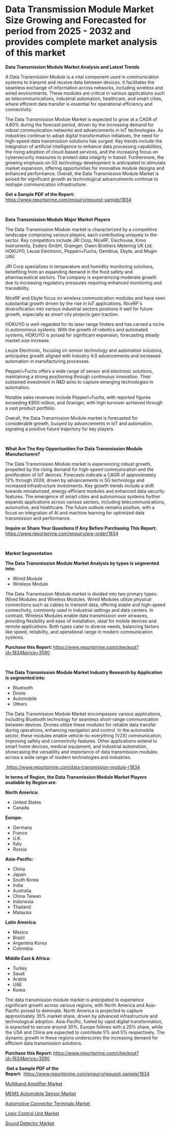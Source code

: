 <p><h1>Data Transmission Module Market Size Growing and Forecasted for period from 2025 - 2032 and provides complete market analysis of this market</h1></p><p><strong>Data Transmission Module Market Analysis and Latest Trends</strong></p>
<p><p>A Data Transmission Module is a vital component used in communication systems to transmit and receive data between devices. It facilitates the seamless exchange of information across networks, including wireless and wired environments. These modules are critical in various applications such as telecommunications, industrial automation, healthcare, and smart cities, where efficient data transfer is essential for operational efficiency and connectivity.</p><p>The Data Transmission Module Market is expected to grow at a CAGR of 4.60% during the forecast period, driven by the increasing demand for robust communication networks and advancements in IoT technologies. As industries continue to adopt digital transformation initiatives, the need for high-speed data transmission solutions has surged. Key trends include the integration of artificial intelligence to enhance data processing capabilities, the rising adoption of cloud-based services, and the increasing focus on cybersecurity measures to protect data integrity in transit. Furthermore, the growing emphasis on 5G technology development is anticipated to stimulate market expansion, offering opportunities for innovative module designs and enhanced performance. Overall, the Data Transmission Module Market is poised for significant growth as technological advancements continue to reshape communication infrastructure.</p></p>
<p><strong>Get a Sample PDF of the Report:&nbsp;</strong> <a href="https://www.reportprime.com/enquiry/request-sample/1834?utm_campaign=24&utm_medium=2&utm_source=Github&utm_content=ia&utm_term=18032025&utm_id=data-transmission-module">https://www.reportprime.com/enquiry/request-sample/1834</a></p>
<p>&nbsp;</p>
<p><strong>Data Transmission Module Major Market Players</strong></p>
<p><p>The Data Transmission Module market is characterized by a competitive landscape comprising various players, each contributing uniquely to the sector. Key competitors include JRI Corp, NiceRF, Elechouse, Kimo Instruments, Esders GmbH, Grainger, Owen Brothers Metering UK Ltd, HOKUYO, Leuze Electronic, Pepperl+Fuchs, Oemblue, Ebyte, and Mugin UAV.</p><p>JRI Corp specializes in temperature and humidity monitoring solutions, benefiting from an expanding demand in the food safety and pharmaceutical sectors. The company is experiencing moderate growth due to increasing regulatory pressures requiring enhanced monitoring and traceability.</p><p>NiceRF and Ebyte focus on wireless communication modules and have seen substantial growth driven by the rise in IoT applications. NiceRF's diversification into various industrial sectors positions it well for future growth, especially as smart city projects gain traction.</p><p>HOKUYO is well-regarded for its laser range finders and has carved a niche in autonomous systems. With the growth of robotics and automated systems, HOKUYO is poised for significant expansion, forecasting steady market size increase.</p><p>Leuze Electronic, focusing on sensor technology and automation solutions, anticipates growth aligned with Industry 4.0 advancements and increased automation in manufacturing processes.</p><p>Pepperl+Fuchs offers a wide range of sensor and electronic solutions, maintaining a strong positioning through continuous innovation. Their sustained investment in R&D aims to capture emerging technologies in automation. </p><p>Notable sales revenues include Pepperl+Fuchs, with reported figures exceeding €800 million, and Grainger, with high turnover achieved through a vast product portfolio. </p><p>Overall, the Data Transmission Module market is forecasted for considerable growth, buoyed by advancements in IoT and automation, signaling a positive future trajectory for key players.</p></p>
<p>&nbsp;</p>
<p><strong>What Are The Key Opportunities For Data Transmission Module Manufacturers?</strong></p>
<p><p>The Data Transmission Module market is experiencing robust growth, propelled by the rising demand for high-speed communication and the proliferation of IoT devices. Forecasts indicate a CAGR of approximately 12% through 2028, driven by advancements in 5G technology and increased infrastructure investments. Key growth trends include a shift towards miniaturized, energy-efficient modules and enhanced data security features. The emergence of smart cities and autonomous systems further expands applications across various sectors, including telecommunications, automotive, and healthcare. The future outlook remains positive, with a focus on integration of AI and machine learning for optimized data transmission and performance.</p></p>
<p><strong>Inquire or Share Your Questions If Any Before Purchasing This Report:</strong> <a href="https://www.reportprime.com/enquiry/pre-order/1834?utm_campaign=24&utm_medium=2&utm_source=Github&utm_content=ia&utm_term=18032025&utm_id=data-transmission-module">https://www.reportprime.com/enquiry/pre-order/1834</a></p>
<p>&nbsp;</p>
<p><strong>Market Segmentation</strong></p>
<p><strong>The Data Transmission Module Market Analysis by types is segmented into:</strong></p>
<p><ul><li>Wired Module</li><li>Wireless Module</li></ul></p>
<p><p>The Data Transmission Module market is divided into two primary types: Wired Modules and Wireless Modules. Wired Modules utilize physical connections such as cables to transmit data, offering stable and high-speed connectivity, commonly used in industrial settings and data centers. In contrast, Wireless Modules enable data transmission over airwaves, providing flexibility and ease of installation, ideal for mobile devices and remote applications. Both types cater to diverse needs, balancing factors like speed, reliability, and operational range in modern communication systems.</p></p>
<p><strong>Purchase this Report:&nbsp;</strong><a href="https://www.reportprime.com/checkout?id=1834&price=3590&utm_campaign=24&utm_medium=2&utm_source=Github&utm_content=ia&utm_term=18032025&utm_id=data-transmission-module">https://www.reportprime.com/checkout?id=1834&price=3590</a></p>
<p>&nbsp;</p>
<p><strong>The Data Transmission Module Market Industry Research by Application is segmented into:</strong></p>
<p><ul><li>Bluetooth</li><li>Drone</li><li>Automobile</li><li>Others</li></ul></p>
<p><p>The Data Transmission Module Market encompasses various applications, including Bluetooth technology for seamless short-range communication between devices. Drones utilize these modules for reliable data transfer during operations, enhancing navigation and control. In the automobile sector, these modules enable vehicle-to-everything (V2X) communication, improving safety and connectivity features. Other applications extend to smart home devices, medical equipment, and industrial automation, showcasing the versatility and importance of data transmission modules across a wide range of modern technologies and industries.</p></p>
<p><a href="https://www.reportprime.com/data-transmission-module-r1834?utm_campaign=24&utm_medium=2&utm_source=Github&utm_content=ia&utm_term=18032025&utm_id=data-transmission-module">&nbsp;https://www.reportprime.com/data-transmission-module-r1834</a></p>
<p><strong>In terms of Region, the Data Transmission Module Market Players available by Region are:</strong></p>
<p>
    <p> <strong> North America: </strong>
        <ul>
            <li>United States</li>
            <li>Canada</li>
        </ul>
        </p> 
    <p> <strong> Europe: </strong>
        <ul>
            <li>Germany</li>
            <li>France</li>
            <li>U.K.</li>
            <li>Italy</li>
            <li>Russia</li>
        </ul>
        </p> 
    <p> <strong> Asia-Pacific: </strong>
        <ul>
            <li>China</li>
            <li>Japan</li>
            <li>South Korea</li>
            <li>India</li>
            <li>Australia</li>
            <li>China Taiwan</li>
            <li>Indonesia</li>
            <li>Thailand</li>
            <li>Malaysia</li>
        </ul>
        </p> 
    <p> <strong> Latin America: </strong>
        <ul>
            <li>Mexico</li>
            <li>Brazil</li>
            <li>Argentina Korea</li>
            <li>Colombia</li>
        </ul>
        </p> 
    <p> <strong> Middle East & Africa: </strong>
        <ul>
            <li>Turkey</li>
            <li>Saudi</li>
            <li>Arabia</li>
            <li>UAE</li>
            <li>Korea</li>
        </ul>
    </p>
    </p>
<p><p>The data transmission module market is anticipated to experience significant growth across various regions, with North America and Asia-Pacific poised to dominate. North America is projected to capture approximately 35% market share, driven by advanced infrastructure and technological adoption. Asia-Pacific, fueled by rapid digital transformation, is expected to secure around 30%. Europe follows with a 25% share, while the USA and China are expected to contribute 5% and 5% respectively. The dynamic growth in these regions underscores the increasing demand for efficient data transmission solutions.</p></p>
<p><strong>Purchase this Report: </strong><a href="https://www.reportprime.com/checkout?id=1834&price=3590&utm_campaign=24&utm_medium=2&utm_source=Github&utm_content=ia&utm_term=18032025&utm_id=data-transmission-module">https://www.reportprime.com/checkout?id=1834&price=3590</a></p>
<p>&nbsp;<strong>Get a Sample PDF of the Report:&nbsp;&nbsp;</strong><a href="https://www.reportprime.com/enquiry/request-sample/1834?utm_campaign=24&utm_medium=2&utm_source=Github&utm_content=ia&utm_term=18032025&utm_id=data-transmission-module">https://www.reportprime.com/enquiry/request-sample/1834</a></p>
<p><strong></strong></p>
<p><p><a href="https://github.com/boitafbg/Market-Research-Report-List-1/blob/main/multiband-amplifier-market.md?utm_campaign=24&utm_medium=2&utm_source=Github&utm_content=ia&utm_term=18032025&utm_id=data-transmission-module">Multiband Amplifier Market</a></p><p><a href="https://github.com/santosh758595/Market-Research-Report-List-7/blob/main/mems-automobile-sensor-market.md?utm_campaign=24&utm_medium=2&utm_source=Github&utm_content=ia&utm_term=18032025&utm_id=data-transmission-module">MEMS Automobile Sensor Market</a></p><p><a href="https://github.com/curinbucan9/Market-Research-Report-List-1/blob/main/automotive-connector-terminals-market.md?utm_campaign=24&utm_medium=2&utm_source=Github&utm_content=ia&utm_term=18032025&utm_id=data-transmission-module">Automotive Connector Terminals Market</a></p><p><a href="https://github.com/klindsey95/Market-Research-Report-List-1/blob/main/logic-control-unit-market.md?utm_campaign=24&utm_medium=2&utm_source=Github&utm_content=ia&utm_term=18032025&utm_id=data-transmission-module">Logic Control Unit Market</a></p><p><a href="https://github.com/delindacallegari68/Market-Research-Report-List-1/blob/main/sound-detector-market.md?utm_campaign=24&utm_medium=2&utm_source=Github&utm_content=ia&utm_term=18032025&utm_id=data-transmission-module">Sound Detector Market</a></p></p>